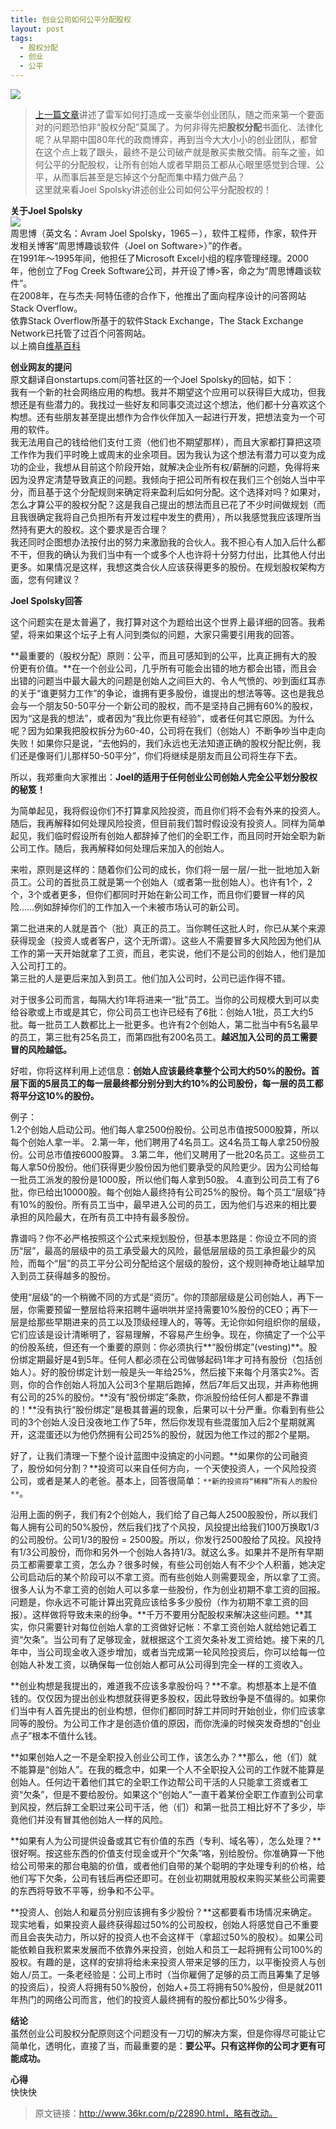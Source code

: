 ```yaml
---
title: 创业公司如何公平分配股权
layout: post
tags:
  - 股权分配 
  - 创业 
  - 公平
---
```


![](/media/images/201401/equity_distribution.jpg)
>  [上一篇文章](/2014/01/07/xiaomi-team.html)讲述了雷军如何打造成一支豪华创业团队，随之而来第一个要面对的问题恐怕非“股权分配”莫属了。为何非得先把**股权分配**书面化、法律化呢？从早期中国80年代的政商博弈，再到当今大大小小的创业团队，都曾在这个点上栽了跟头，最终不是公司破产就是散买卖散交情。前车之鉴，如何公平的分配股权，让所有创始人或者早期员工都从心眼里感觉到合理、公平，从而事后甚至是忘掉这个分配而集中精力做产品？     
>  这里就来看Joel Spolsky讲述创业公司如何公平分配股权的！  




**关于Joel Spolsky**  
![](/media/images/201401/Joel_Spolsky.jpg)  
周思博（英文名：Avram Joel Spolsky，1965－），软件工程师，作家，软件开发相关博客“周思博趣谈软件（Joel on Software>）”的作者。  
在1991年～1995年间，他担任了Microsoft Excel小组的程序管理经理。2000年，他创立了Fog Creek Software公司，并开设了博>客，命之为“周思博趣谈软件”。  
在2008年，在与杰夫·阿特伍德的合作下，他推出了面向程序设计的问答网站Stack Overflow。  
依靠Stack Overflow所基于的软件Stack Exchange，The Stack Exchange Network已托管了过百个问答网站。  
以上摘自[维基百科](http://zh.wikipedia.org/wiki/%E5%91%A8%E6%80%9D%E5%8D%9A)  

**创业网友的提问**  
原文翻译自onstartups.com问答社区的一个Joel Spolsky的回帖，如下：  
我有一个新的社会网络应用的构想。我并不期望这个应用可以获得巨大成功，但我想还是有些潜力的。我找过一些好友和同事交流过这个想法，他们都十分喜欢这个构想。还有些朋友甚至提出想作为合作伙伴加入一起进行开发，把想法变为一个可用的软件。  
我无法用自己的钱给他们支付工资（他们也不期望那样），而且大家都打算把这项工作作为我们平时晚上或周末的业余项目。因为我认为这个想法有潜力可以变为成功的企业，我想从目前这个阶段开始，就解决企业所有权/薪酬的问题，免得将来因为没界定清楚导致真正的问题。我倾向于把公司所有权在我们三个创始人当中平分，而且基于这个分配规则来确定将来盈利后如何分配。这个选择对吗？如果对，怎么才算公平的股权分配？这是我自己提出的想法而且已花了不少时间做规划（而且我很确定我将自己负担所有开发过程中发生的费用），所以我感觉我应该理所当然持有更大的股权。这个要求是否合理？  
我还同时企图想办法按付出的努力来激励我的合伙人。我不担心有人加入后什么都不干，但我的确认为我们当中有一个或多个人也许将十分努力付出，比其他人付出更多。如果情况是这样，我想这类合伙人应该获得更多的股份。在规划股权架构方面，您有何建议？  

**Joel Spolsky回答**

这个问题实在是太普遍了，我打算对这个为题给出这个世界上最详细的回答。我希望，将来如果这个坛子上有人问到类似的问题，大家只需要引用我的回答。  

**最重要的（股权分配）原则：公平，而且可感知到的公平，比真正拥有大的股份更有价值。**在一个创业公司，几乎所有可能会出错的地方都会出错，而且会出错的问题当中最大最大的问题是创始人之间巨大的、令人气愤的、吵到面红耳赤的关于“谁更努力工作”的争论，谁拥有更多股份，谁提出的想法等等。这也是我总会与一个朋友50-50平分一个新公司的股权，而不是坚持自己拥有60%的股权，因为“这是我的想法”，或者因为“我比你更有经验”，或者任何其它原因。为什么呢？因为如果我把股权拆分为60-40，公司将在我们（创始人）不断争吵当中走向失败！如果你只是说，“去他妈的，我们永远也无法知道正确的股权分配比例，我们还是像哥们儿那样50-50平分”，你们将继续是朋友而且公司将生存下去。  

所以，我郑重向大家推出：**Joel的适用于任何创业公司创始人完全公平划分股权的秘笈！**    

为简单起见，我将假设你们不打算拿风险投资，而且你们将不会有外来的投资人。随后，我再解释如何处理风险投资，但目前我们暂时假设没有投资人。同样为简单起见，我们临时假设所有创始人都辞掉了他们的全职工作，而且同时开始全职为新公司工作。随后，我再解释如何处理后来加入的创始人。  

来啦，原则是这样的：随着你们公司的成长，你们将一层一层/一批一批地加入新员工。公司的首批员工就是第一个创始人（或者第一批创始人）。也许有1个，2个，3个或者更多，但你们都同时开始在新公司工作，而且你们要冒一样的风险……例如辞掉你们的工作加入一个未被市场认可的新公司。  

第二批进来的人就是首个（批）真正的员工。当你聘任这批人时，你已从某个来源获得现金（投资人或者客户，这个无所谓）。这些人不需要冒多大风险因为他们从工作的第一天开始就拿了工资，而且，老实说，他们不是公司的创始人，他们是加入公司打工的。  
第三批的人是更后来加入到员工。他们加入公司时，公司已运作得不错。  

对于很多公司而言，每隔大约1年将进来一“批”员工。当你的公司规模大到可以卖给谷歌或上市或是其它，你公司员工也许已经有了6批：创始人1批，员工大约5批。每一批员工人数都比上一批更多。也许有2个创始人，第二批当中有5名最早的员工，第三批有25名员工，而第四批有200名员工。**越迟加入公司的员工需要冒的风险越低。**  

好啦，你将这样利用上述信息：**创始人应该最终拿整个公司大约50%的股份。首层下面的5层员工的每一层最终都分别分到大约10%的公司股份，每一层的员工都将平分这10%的股份。**  

例子：  
1.2个创始人启动公司。他们每人拿2500份股份。公司总市值按5000股算，所以每个创始人拿一半。
2.第一年，他们聘用了4名员工。这4名员工每人拿250份股份。公司总市值按6000股算。
3.第二年，他们又聘用了一批20名员工。这些员工每人拿50份股份。他们获得更少股份因为他们要承受的风险更少。因为公司给每一批员工派发的股份是1000股，所以他们每人拿到50股。
4.直到公司员工有了6批，你已给出10000股。每个创始人最终持有公司25%的股份。每个员工“层级”持有10%的股份。所有员工当中，最早进入公司的员工，因为他们与迟来的相比要承担的风险最大，在所有员工中持有最多股份。

靠谱吗？你不必严格按照这个公式来规划股份，但基本思路是：你设立不同的资历“层”，最高的层级中的员工承受最大的风险，最低层层级的员工承担最少的风险，而每个“层”的员工平分公司分配给这个层级的股份，这个规则神奇地让越早加入到员工获得越多的股份。  

使用“层级”的一个稍微不同的方式是“资历”。你的顶部层级是公司创始人，再下一层，你需要预留一整层给将来招聘牛逼哄哄并坚持需要10%股份的CEO；再下一层是给那些早期进来的员工以及顶级经理人的，等等。无论你如何组织你的层级，它们应该是设计清晰明了，容易理解，不容易产生纷争。现在，你搞定了一个公平的份股系统，但还有一个重要的原则：你必须执行**“股份绑定”(vesting)**。股份绑定期最好是4到5年。任何人都必须在公司做够起码1年才可持有股份（包括创始人）。好的股份绑定计划一般是头一年给25%，然后接下来每个月落实2%。否则，你的合作创始人将加入公司3个星期后跑掉，然后7年后又出现，并声称他拥有公司的25%的股份。**没有“股份绑定”条款，你派股份给任何人都是不靠谱的！**没有执行“股份绑定”是极其普遍的现象，后果可以十分严重。你看到有些公司的3个创始人没日没夜地工作了5年，然后你发现有些混蛋加入后2个星期就离开，这混蛋还以为他仍然拥有公司25%的股份，就因为他工作过的那2个星期。  

好了，让我们清理一下整个设计蓝图中没搞定的小问题。**如果你的公司融资了，股份如何分割？**投资可以来自任何方向，一个天使投资人，一个风险投资公司，或者是某人的老爸。基本上，回答很简单：`**新的投资将“稀释”所有人的股份**`。  

沿用上面的例子，我们有2个创始人，我们给了自己每人2500股股份，所以我们每人拥有公司的50%股份，然后我们找了个风投，风投提出给我们100万换取1/3的公司股份。公司1/3的股份 = 2500股。所以，你发行2500股给了风投。风投持有1/3公司股份，而你和另外一个创始人各持1/3。就这么多。如果并不是所有早期员工都需要拿工资，怎么办？很多时候，有些公司创始人有不少个人积蓄，她决定公司启动后的某个阶段可以不拿工资。而有些创始人则需要现金，所以拿了工资。很多人认为不拿工资的创始人可以多拿一些股份，作为创业初期不拿工资的回报。问题是，你永远不可能计算出究竟应该给多多少股份（作为初期不拿工资的回报）。这样做将导致未来的纷争。**千万不要用分配股权来解决这些问题。**其实，你只需要针对每位创始人拿的工资做好记帐：不拿工资创始人就给她记着工资“欠条”。当公司有了足够现金，就根据这个工资欠条补发工资给她。接下来的几年中，当公司现金收入逐步增加，或者当完成第一轮风险投资后，你可以给每一位创始人补发工资，以确保每一位创始人都可从公司得到完全一样的工资收入。  

**创业构想是我提出的，难道我不应该多拿股份吗？**不拿。构想基本上是不值钱的。仅仅因为提出创业构想就获得更多股权，因此导致纷争是不值得的。如果你们当中有人首先提出的创业构想，但你们都同时辞工并同时开始创业，你们应该拿同等的股份。为公司工作才是创造价值的原因，而你洗澡的时候突发奇想的“创业点子”根本不值什么钱。  

**如果创始人之一不是全职投入创业公司工作，该怎么办？**那么，他（们）就不能算是“创始人”。在我的概念中，如果一个人不全职投入公司的工作就不能算是创始人。任何边干着他们其它的全职工作边帮公司干活的人只能拿工资或者工资“欠条”，但是不要给股份。如果这个“创始人”一直干着某份全职工作直到公司拿到风投，然后辞工全职过来公司干活，他（们）和第一批员工相比好不了多少，毕竟他们并没有冒其他创始人一样的风险。  

**如果有人为公司提供设备或其它有价值的东西（专利、域名等），怎么处理？**很好啊。按这些东西的价值支付现金或开个“欠条”咯，别给股份。你准确算一下他给公司带来的那台电脑的价值，或者他们自带的某个聪明的字处理专利的价格，给他们写下欠条，公司有钱后再偿还即可。在创业初期就用股权来购买某些公司需要的东西将导致不平等，纷争和不公平。  

**投资人、创始人和雇员分别应该拥有多少股份？**这都要看市场情况来确定。现实地看，如果投资人最终获得超过50%的公司股权，创始人将感觉自己不重要而且会丧失动力，所以好的投资人也不会这样干（拿超过50%的股权）。如果公司能依赖自我积累来发展而不依靠外来投资，创始人和员工一起将拥有公司100%的股权。有趣的是，这样的安排将给未来投资人带来足够的压力，以平衡投资人与创始人/员工。一条老经验是：公司上市时（当你雇佣了足够的员工而且筹集了足够的投资后），投资人将拥有50%股份，创始人+员工将拥有50%股份，但是就2011年热门的网络公司而言，他们的投资人最终拥有的股份都比50%少得多。  

**结论**  
虽然创业公司股权分配原则这个问题没有一刀切的解决方案，但是你得尽可能让它简单化，透明化，直接了当，而最重要的是：**要公平。只有这样你的公司才更有可能成功。**  

**心得**  
快快快

> 原文链接：http://www.36kr.com/p/22890.html，略有改动。
